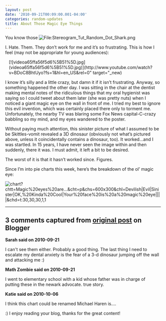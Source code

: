 ```yaml
---
layout: post
date: '2010-09-21T00:09:00.001-04:00'
categories: random-updates
title: About Those Magic Eye Things
---
```



You know those ![File:Stereogram_Tut_Random_Dot_Shark.png](File:Stereogram_Tut_Random_Dot_Shark.png)</a> 

I. Hate. Them. They don’t work for me and it’s so frustrating. This is how I feel (may not be appropriate for young audiences):  <div class="wlWriterEditableSmartContent" id="scid:5737277B-5D6D-4f48-ABFC-DD9C333F4C5D:67ee3957-9411-4616-8a81-15fafcab7229" style="padding-bottom: 0px; padding-left: 0px; width: 480px; padding-right: 0px; display: block; float: none; margin-left: auto; margin-right: auto; padding-top: 0px;">
<div id="5a6194ca-26c1-423e-831b-4acdffd33f36" style="margin: 0px; padding: 0px; display: inline;">
<div>[![videoa65ffa56f5d6%5B51%5D.jpg](videoa65ffa56f5d6%5B51%5D.jpg)](http://www.youtube.com/watch?v=BDoC8BhtUyo?fs=1&amp;hl=en_US&amp;rel=0" target="_new)</div></div></div>

I know it’s silly and a little crazy, but damn it if it isn’t frustrating. Anyway, so something happened the other day. I was sitting in the chair at the dentist making mental notes of the ridiculous things that my oral hygienist was saying so I could tweet about them later (she was pretty nuts) when I noticed a giant magic eye on the wall in front of me. I tried my best to ignore this evil invention, which was certainly placed there only to torment me. Unfortunately, the nearby TV was blaring some Fox News capital-C-crazy babbling so my mind, and my eyes wandered to the poster. 

Without paying much attention, this sinister picture of what I assumed to be be Skittles-vomit revealed a 3D dinosaur (obviously not what’s pictured above, unless it coincidentally contains a dinosaur, too). It worked…and I was startled. In 15 years, I have never seen the image within and then suddenly, there it was. I must admit, it left a bit to be desired.

The worst of it is that it hasn’t worked since. Figures. 

Since I’m into pie charts this week, here’s the breakdown of the ol’ magic eye:

![chart?chtt=Magic%20eyes%20are...&amp;cht=p&amp;chs=600x300&amp;chl=Devilish|Evil|Sinister|OK,%20Kinda%20Cool|Your%20face%20is%20a%20magic%20eye||||&amp;chd=t:30,30,30,1,1](chart?chtt=Magic%20eyes%20are...&amp;cht=p&amp;chs=600x300&amp;chl=Devilish|Evil|Sinister|OK,%20Kinda%20Cool|Your%20face%20is%20a%20magic%20eye||||&amp;chd=t:30,30,30,1,1)

---

## 3 comments captured from [original post](https://blog.wassupy.com/2010/09/about-those-magic-eye-things.html) on Blogger

**Sarah said on 2010-09-21**

I can't see them either.  Probably a good thing.  The last thing I need to escalate my dental anxiety is the fear of a 3-d dinosaur jumping off the wall and attacking me :)

**Math Zombie said on 2010-09-21**

I went to elementary school with a kid whose father was in charge of putting these in the newark advocate. true story.

**Katie said on 2010-10-06**

I think this chart could be renamed Michael Haren is....

:)  I enjoy reading your blog, thanks for the great content!

